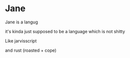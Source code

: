 # Jane

Jane is a langug

it's kinda just supposed to be a language which is not shitty

Like jarvisscript

and rust (roasted + cope)
